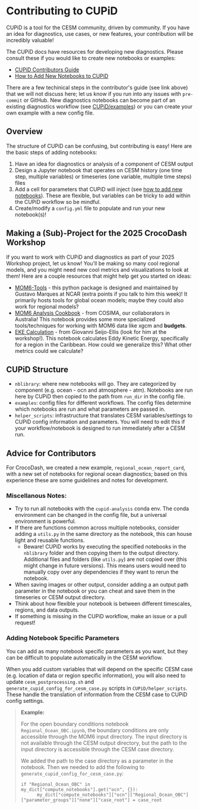 # Contributing to CUPiD

CUPiD is a tool for the CESM community, driven by community. If you have an idea for diagnostics, use cases, or new features, your contribution will be incredibly valuable!

The CUPiD docs have resources for developing new diagnostics. Please consult these if you would like to create new notebooks or examples:
- [CUPiD Contributors Guide](https://ncar.github.io/CUPiD/contributors_guide.html)
- [How to Add New Notebooks to CUPiD](https://ncar.github.io/CUPiD/addingnotebookstocollection.html)

There are a few techinical steps in the contributor's guide (see link above) that we will not discuss here; let us know if you run into any issues with `pre-commit` or GitHub.
New diagnostics notebooks can become part of an existing diagnostics workflow (see [CUPiD/examples](https://github.com/NCAR/CUPiD/tree/main/examples)) or you can create your own example with a new config file.

## Overview
The structure of CUPiD can be confusing, but contributing is easy! Here are the basic steps of adding notebooks:
1. Have an idea for diagnostics or analysis of a component of CESM output
2. Design a Jupyter notebook that operates on CESM history (one time step, multiple variables) or timeseries (one variable, multiple time steps) files
3. Add a cell for parameters that CUPiD will inject (see [how to add new notebooks](https://ncar.github.io/CUPiD/addingnotebookstocollection.html)). These are flexible, but variables can be tricky to add within the CUPiD workflow so be mindful.
4. Create/modify a `config.yml` file to populate and run your new notebook(s)!

## Making a (Sub)-Project for the 2025 CrocoDash Workshop
If you want to work with CUPiD and diagnostics as part of your 2025 Workshop project, let us know! You'll be making so many cool regional models, and you might need new cool metrics and visualizations to look at them! Here are a couple resources that might help get you started on ideas:
- [MOM6-Tools](https://mom6-tools.readthedocs.io/examples.html) - this python package is designed and maintained by Gustavo Marques at NCAR (extra points if you talk to him this week)! It primarily hosts tools for global ocean models; maybe they could also work for regional models?
- [MOM6 Analysis Cookbook](https://mom6-analysiscookbook.readthedocs.io/en/latest/) - from COSIMA, our collaborators in Australia! This notebook provides some more specialized tools/techniques for working with MOM6 data like xgcm and **budgets**.
- [EKE Calculation](../projects/CARIB12_EKE_TS.ipynb) - from Giovanni Seijo-Ellis (look for him at the workshop!). This notebook calculates Eddy Kinetic Energy, specifically for a region in the Caribbean. How could we generalize this? What other metrics could we calculate?

## CUPiD Structure
- `nblibrary`: where new notebooks will go. They are categorized by component (e.g. ocean - ocn and atmosphere - atm). Notebooks are run here by CUPiD then copied to the path from `run_dir` in the config file.
- `examples`: config files for different workflows. The config files determine which notebooks are run and what parameters are passed in.
- `helper_scripts`: infrastructure that translates CESM variables/settings to CUPiD config information and parameters. You will need to edit this if your workflow/notebook is designed to run immediately after a CESM run.

## Advice for Contributors
For CrocoDash, we created a new example, `regional_ocean_report_card`, with a new set of notebooks for regional ocean diagnostics; based on this experience these are some guidelines and notes for development.

### Miscellanous Notes:
- Try to run all notebooks with the `cupid-analysis` conda env. The conda environment can be changed in the config file, but a universal environment is powerful.
- If there are functions common across multiple notebooks, consider adding a `utils.py` in the same directory as the notebook, this can house light and reusable functions.
  - Beware! CUPiD works by executing the specified notebooks in the `nblibrary` folder and then copying them to the output directory. Additional files and folders (like `utils.py`) are not copied over (this might change in future versions). This means users would need to manually copy over any dependencies if they want to rerun the notebook.
- When saving images or other output, consider adding a an output path parameter in the notebook or you can cheat and save them in the timeseries or CESM output directory.
- Think about how flexible your notebook is between different timescales, regions, and data outputs.
- If something is missing in the CUPiD workflow, make an issue or a pull request!

### Adding Notebook Specific Parameters
You can add as many notebook specific parameters as you want, but they can be difficult to populate automatically in the CESM workflow.

When you add custom variables that will depend on the specific CESM case (e.g. location of data or region specific information),
you will also need to update `cesm_postprocessing.sh` and `generate_cupid_config_for_cesm_case.py` scripts in `CUPiD/helper_scripts`.
These handle the translation of information from the CESM case to CUPiD config settings.

> **Example:**
>
> For the open boundary conditions notebook `Regional_Ocean_OBC.ipynb`, the boundary conditions are only accessible through the MOM6 input directory.
> The input directory is not available through the CESM output directory, but the path to the input directory is accessible through the CESM case directory.
>
> We added the path to the case directory as a parameter in the notebook. Then we needed to add the following to `generate_cupid_config_for_cesm_case.py`:
>
> ```
> if "Regional_Ocean_OBC" in my_dict["compute_notebooks"].get("ocn", {}):
>       my_dict["compute_notebooks"]["ocn"]["Regional_Ocean_OBC"]["parameter_groups"]["none"]["case_root"] = case_root
> ```
>